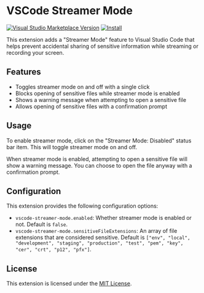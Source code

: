 # VSCode Streamer Mode

[![Visual Studio Marketplace Version](https://img.shields.io/visual-studio-marketplace/v/shubhisroking.vscode-streamer-mode?color=007ACC&label=Version&logo=visual-studio-code&logoColor=white)](https://marketplace.visualstudio.com/items?itemName=shubhisroking.vscode-streamer-mode)
[![Install](https://img.shields.io/badge/Install-VSCode%20Streamer%20Mode-007ACC?logo=visual-studio-code&logoColor=white)](https://marketplace.visualstudio.com/items?itemName=shubhisroking.vscode-streamer-mode)

This extension adds a "Streamer Mode" feature to Visual Studio Code that helps prevent accidental sharing of sensitive information while streaming or recording your screen.

## Features

- Toggles streamer mode on and off with a single click
- Blocks opening of sensitive files while streamer mode is enabled
- Shows a warning message when attempting to open a sensitive file
- Allows opening of sensitive files with a confirmation prompt

## Usage

To enable streamer mode, click on the "Streamer Mode: Disabled" status bar item. This will toggle streamer mode on and off.

When streamer mode is enabled, attempting to open a sensitive file will show a warning message. You can choose to open the file anyway with a confirmation prompt.

## Configuration

This extension provides the following configuration options:

- `vscode-streamer-mode.enabled`: Whether streamer mode is enabled or not. Default is `false`.
- `vscode-streamer-mode.sensitiveFileExtensions`: An array of file extensions that are considered sensitive. Default is `["env", "local", "development", "staging", "production", "test", "pem", "key", "cer", "crt", "p12", "pfx"]`.

## License

This extension is licensed under the [MIT License](LICENSE).
